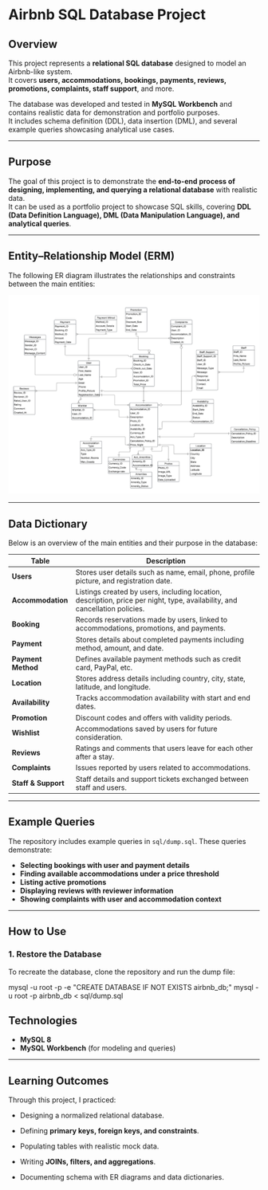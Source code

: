 # Airbnb SQL Database Project

## Overview
This project represents a **relational SQL database** designed to model an Airbnb-like system.  
It covers **users, accommodations, bookings, payments, reviews, promotions, complaints, staff support**, and more.  

The database was developed and tested in **MySQL Workbench** and contains realistic data for demonstration and portfolio purposes.  
It includes schema definition (DDL), data insertion (DML), and several example queries showcasing analytical use cases.

---

## Purpose
The goal of this project is to demonstrate the **end-to-end process of designing, implementing, and querying a relational database** with realistic data.  
It can be used as a portfolio project to showcase SQL skills, covering **DDL (Data Definition Language), DML (Data Manipulation Language), and analytical queries**.

---

## Entity–Relationship Model (ERM)
The following ER diagram illustrates the relationships and constraints between the main entities:

![Entity Relationship Diagram](docs/ERM_Finalization_sql.png)

---
## Data Dictionary
Below is an overview of the main entities and their purpose in the database:

| Table                  | Description                                                                 |
|-------------------------|-----------------------------------------------------------------------------|
| **Users**              | Stores user details such as name, email, phone, profile picture, and registration date. |
| **Accommodation**      | Listings created by users, including location, description, price per night, type, availability, and cancellation policies. |
| **Booking**            | Records reservations made by users, linked to accommodations, promotions, and payments. |
| **Payment**            | Stores details about completed payments including method, amount, and date. |
| **Payment Method**     | Defines available payment methods such as credit card, PayPal, etc. |
| **Location**           | Stores address details including country, city, state, latitude, and longitude. |
| **Availability**       | Tracks accommodation availability with start and end dates. |
| **Promotion**          | Discount codes and offers with validity periods. |
| **Wishlist**           | Accommodations saved by users for future consideration. |
| **Reviews**            | Ratings and comments that users leave for each other after a stay. |
| **Complaints**         | Issues reported by users related to accommodations. |
| **Staff & Support**    | Staff details and support tickets exchanged between staff and users. |

---

## Example Queries
The repository includes example queries in `sql/dump.sql`. These queries demonstrate:

- **Selecting bookings with user and payment details**
- **Finding available accommodations under a price threshold**
- **Listing active promotions**
- **Displaying reviews with reviewer information**
- **Showing complaints with user and accommodation context**

---

## How to Use

### 1. Restore the Database
To recreate the database, clone the repository and run the dump file:


mysql -u root -p -e "CREATE DATABASE IF NOT EXISTS airbnb_db;"
mysql -u root -p airbnb_db < sql/dump.sql


## Technologies
- **MySQL 8**
- **MySQL Workbench** (for modeling and queries)

---

## Learning Outcomes
Through this project, I practiced:

- Designing a normalized relational database.
- Defining **primary keys, foreign keys, and constraints**.
- Populating tables with realistic mock data.
- Writing **JOINs, filters, and aggregations**.
- Documenting schema with ER diagrams and data dictionaries.

  ```bash



